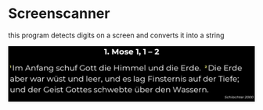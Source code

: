 # Screenscanner

this program detects digits on a screen and converts it into a string


![](https://github.com/BenSa0112/Screenscanner/blob/main/images/1_0.png)


